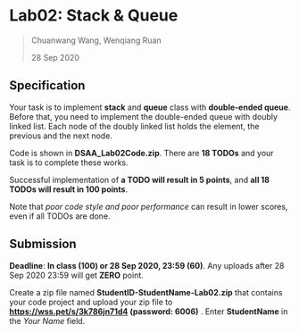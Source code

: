 # Lab02: Stack & Queue

> Chuanwang Wang, Wenqiang Ruan
>
> 28 Sep 2020

## Specification

Your task is to implement **stack** and **queue** class with **double-ended queue**. Before that, you need to implement the double-ended queue with doubly linked list. Each node of the doubly linked list holds the element, the previous and the next node.

Code is shown in **DSAA_Lab02Code.zip**. There are **18 TODOs** and your task is to complete these works. 

Successful implementation of **a TODO will result in 5 points**, and **all 18 TODOs will result in 100 points**. 

Note that *poor code style and poor performance* can result in lower scores, even if all TODOs are done.

## Submission

**Deadline**: **In class (100) or 28 Sep 2020, 23:59 (60)**. Any uploads after 28 Sep 2020 23:59 will get  **ZERO** point.

Create a zip file named **StudentID-StudentName-Lab02.zip** that contains your code project and upload your zip file to **https://wss.pet/s/3k786jn71d4 (password: 6006)** . Enter **StudentName** in the *Your Name* field.


